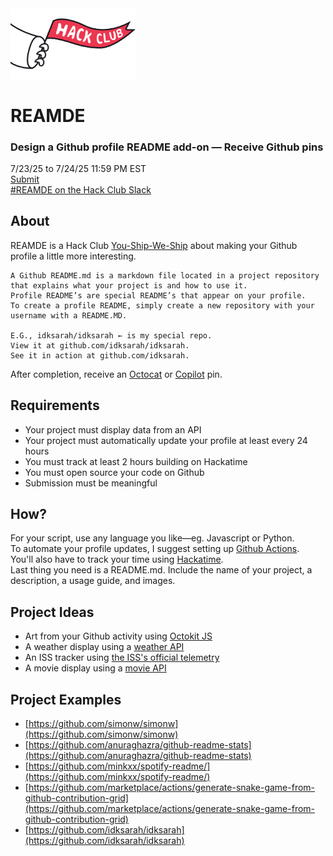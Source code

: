 <img src="hackclub_logo.png" alt="hackclub_logo" width="200"/>

# REAMDE
### Design a Github profile README add-on — Receive Github pins <br>
7/23/25 to 7/24/25 11:59 PM EST <br>
[Submit](https://forms.hackclub.com/t/aS6SPGMfhTus)<br>
[#REAMDE on the Hack Club Slack](https://hackclub.slack.com/archives/C096VTGGZ6X)
## About
REAMDE is a Hack Club [You-Ship-We-Ship](https://ysws.hackclub.com/) about making your Github profile a little more interesting. <br>
```
A Github README.md is a markdown file located in a project repository that explains what your project is and how to use it. 
Profile README’s are special README’s that appear on your profile.
To create a profile README, simply create a new repository with your username with a README.MD.

E.G., idksarah/idksarah ← is my special repo.
View it at github.com/idksarah/idksarah.
See it in action at github.com/idksarah.
```
After completion, receive an [Octocat](https://thegithubshop.com/collections/collectibles/products/1539555-00-invertocat-pin) or [Copilot](https://thegithubshop.com/collections/collectibles/products/1550348-00-copilot-pin) pin.
## Requirements
- Your project must display data from an API
- Your project must automatically update your profile at least every 24 hours
- You must track at least 2 hours building on Hackatime
- You must open source your code on Github
- Submission must be meaningful
## How?
For your script, use any language you like—eg. Javascript or Python. <br>
To automate your profile updates, I suggest setting up [Github Actions](https://docs.github.com/en/actions). <br>
You'll also have to track your time using [Hackatime](https://hackatime.hackclub.com/).<br>
Last thing you need is a README.md. Include the name of your project, a description, a usage guide, and images.<br>
## Project Ideas
- Art from your Github activity using [Octokit JS](https://github.com/octokit/octokit.js/)
- A weather display using a [weather API](https://www.weatherapi.com/) 
- An ISS tracker using [the ISS's official telemetry](https://www.telemetry.space/)
- A movie display using a [movie API](https://www.omdbapi.com/)
## Project Examples
- [https://github.com/simonw/simonw](https://github.com/simonw/simonw)
- [https://github.com/anuraghazra/github-readme-stats](https://github.com/anuraghazra/github-readme-stats)
- [https://github.com/minkxx/spotify-readme/](https://github.com/minkxx/spotify-readme/)
- [https://github.com/marketplace/actions/generate-snake-game-from-github-contribution-grid](https://github.com/marketplace/actions/generate-snake-game-from-github-contribution-grid)
- [https://github.com/idksarah/idksarah](https://github.com/idksarah/idksarah)

